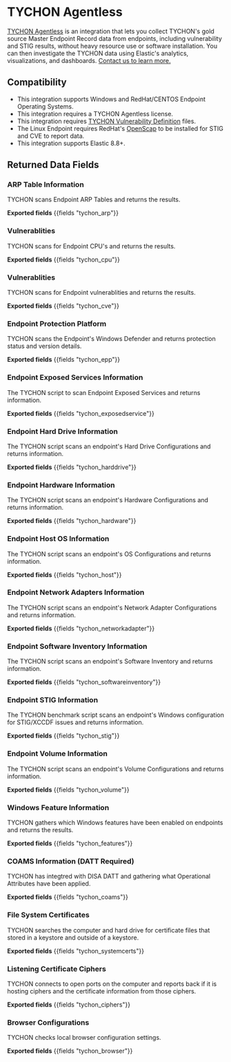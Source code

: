 # TYCHON Agentless

[TYCHON Agentless](https://tychon.io/products/tychon-agentless/) is an integration that lets you collect TYCHON's gold source Master Endpoint Record  data from endpoints, including vulnerability and STIG results, without heavy resource use or software installation. You can then investigate the TYCHON data using Elastic's analytics, visualizations, and dashboards. [Contact us to learn more.](https://tychon.io/start-a-free-trial/) 

## Compatibility

* This integration supports Windows and RedHat/CENTOS Endpoint Operating Systems. 
* This integration requires a TYCHON Agentless license. 
* This integration requires [TYCHON Vulnerability Definition](https://support.tychon.io/) files.
* The Linux Endpoint requires RedHat's [OpenScap](https://www.open-scap.org/tools/openscap-base/) to be installed for STIG and CVE to report data.
* This integration supports Elastic 8.8+.

## Returned Data Fields
### ARP Table Information

TYCHON scans Endpoint ARP Tables and returns the results.  

**Exported fields**
{{fields "tychon_arp"}}

### Vulnerablities

TYCHON scans for Endpoint CPU's and returns the results.  

**Exported fields**
{{fields "tychon_cpu"}}

### Vulnerablities

TYCHON scans for Endpoint vulnerablities and returns the results.  

**Exported fields**
{{fields "tychon_cve"}}

### Endpoint Protection Platform

TYCHON scans the Endpoint's Windows Defender and returns protection status and version details.  

**Exported fields**
{{fields "tychon_epp"}}

### Endpoint Exposed Services Information

The TYCHON script to scan Endpoint Exposed Services and returns information.  

**Exported fields**
{{fields "tychon_exposedservice"}}

### Endpoint Hard Drive Information

The TYCHON script scans an endpoint's Hard Drive Configurations and returns information.  

**Exported fields**
{{fields "tychon_harddrive"}}

### Endpoint Hardware Information

The TYCHON script scans an endpoint's Hardware Configurations and returns information.  

**Exported fields**
{{fields "tychon_hardware"}}

### Endpoint Host OS Information

The TYCHON script scans an endpoint's OS Configurations and returns information.  

**Exported fields**
{{fields "tychon_host"}}

### Endpoint Network Adapters Information

The TYCHON script scans an endpoint's Network Adapter Configurations and returns information.  

**Exported fields**
{{fields "tychon_networkadapter"}}

### Endpoint Software Inventory Information

The TYCHON script scans an endpoint's Software Inventory and returns information.  

**Exported fields**
{{fields "tychon_softwareinventory"}}

### Endpoint STIG Information

The TYCHON benchmark script scans an endpoint's Windows configuration for STIG/XCCDF issues and returns information.  

**Exported fields**
{{fields "tychon_stig"}}

### Endpoint Volume Information

The TYCHON script scans an endpoint's Volume Configurations and returns information.  

**Exported fields**
{{fields "tychon_volume"}}

### Windows Feature Information

TYCHON gathers which Windows features have been enabled on endpoints and returns the results.  

**Exported fields**
{{fields "tychon_features"}}

### COAMS Information (DATT Required)

TYCHON has integtred with DISA DATT and gathering what Operational Attributes have been applied.  

**Exported fields**
{{fields "tychon_coams"}}

### File System Certificates 

TYCHON searches the computer and hard drive for certificate files that stored in a keystore and outside of a keystore.  

**Exported fields**
{{fields "tychon_systemcerts"}}

### Listening Certificate Ciphers

TYCHON connects to open ports on the computer and reports back if it is hosting ciphers and the certificate information from those ciphers.  

**Exported fields**
{{fields "tychon_ciphers"}}

### Browser Configurations

TYCHON checks local browser configuration settings.  

**Exported fields**
{{fields "tychon_browser"}}